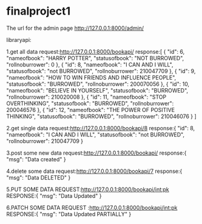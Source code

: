 # finalproject1
The url for the admin page
http://127.0.0.1:8000/admin/


libraryapi:

1.get all data
request:http://127.0.0.1:8000/bookapi/
response:[
    {
        "id": 6,
        "nameofbook": "HARRY POTTER",
        "statusofbook": "NOT BURROWED",
        "rollnoburrower": 0
    },
    {
        "id": 8,
        "nameofbook": "I CAN AND I WILL",
        "statusofbook": "not BURROWED",
        "rollnoburrower": 210047709
    },
    {
        "id": 9,
        "nameofbook": "HOW TO WIN FRIENDS AND INFLUENCE PEOPLE",
        "statusofbook": "BURROWED",
        "rollnoburrower": 200070056
    },
    {
        "id": 10,
        "nameofbook": "BELIEVE IN YOURSELF",
        "statusofbook": "BURROWED",
        "rollnoburrower": 210020008
    },
    {
        "id": 11,
        "nameofbook": "STOP OVERTHINKING",
        "statusofbook": "BURROWED",
        "rollnoburrower": 200046576
    },
    {
        "id": 12,
        "nameofbook": "THE POWER OF POSITIVE THINKING",
        "statusofbook": "BURROWED",
        "rollnoburrower": 210046076
    }
]

2.get single data
request:http://127.0.0.1:8000/bookapi/8
response:{
    "id": 8,
    "nameofbook": "I CAN AND I WILL",
    "statusofbook": "not BURROWED",
    "rollnoburrower": 210047709
}


3.post some new data
request:http://127.0.0.1:8000/bookapi/
response:{
    "msg": "Data created"
}


4.delete some data
request:http://127.0.0.1:8000/bookapi/7
response:{
    "msg": "Data DELETED"
}

5.PUT SOME DATA
REQUEST:http://127.0.0.1:8000/bookapi/<int:pk>
RESPONSE:{
    "msg": "Data Updated"
}


6.PATCH SOME DATA
REQUEST :http://127.0.0.1:8000/bookapi/<int:pk>
RESPONSE:{
    "msg": "Data Updated PARTIALLY"
}
